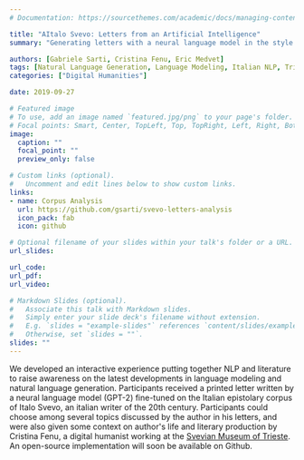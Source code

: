 ```yaml
---
# Documentation: https://sourcethemes.com/academic/docs/managing-content/

title: "AItalo Svevo: Letters from an Artificial Intelligence"
summary: "Generating letters with a neural language model in the style of Italo Svevo, a famous italian writer of the 20th century."

authors: [Gabriele Sarti, Cristina Fenu, Eric Medvet]
tags: [Natural Language Generation, Language Modeling, Italian NLP, Trieste Next]
categories: ["Digital Humanities"]

date: 2019-09-27

# Featured image
# To use, add an image named `featured.jpg/png` to your page's folder. 
# Focal points: Smart, Center, TopLeft, Top, TopRight, Left, Right, BottomLeft, Bottom, BottomRight.
image:
  caption: ""
  focal_point: ""
  preview_only: false

# Custom links (optional).
#   Uncomment and edit lines below to show custom links.
links:
- name: Corpus Analysis
  url: https://github.com/gsarti/svevo-letters-analysis
  icon_pack: fab
  icon: github

# Optional filename of your slides within your talk's folder or a URL.
url_slides:

url_code:
url_pdf:
url_video:

# Markdown Slides (optional).
#   Associate this talk with Markdown slides.
#   Simply enter your slide deck's filename without extension.
#   E.g. `slides = "example-slides"` references `content/slides/example-slides.md`.
#   Otherwise, set `slides = ""`.
slides: ""
---
```


We developed an interactive experience putting together NLP and literature to raise awareness on the latest developments in language modeling and natural language generation. Participants received a printed letter written by a neural language model (GPT-2) fine-tuned on the Italian epistolary corpus of Italo Svevo, an italian writer of the 20th century. Participants could choose among several topics discussed by the author in his letters, and were also given some context on author's life and literary production by Cristina Fenu, a digital humanist working at the [Svevian Museum of Trieste](http://www.museosveviano.it/ar/progetto/archivio-digitale/). An open-source implementation will soon be available on Github.
